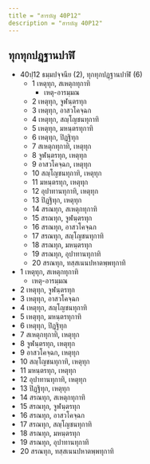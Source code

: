 ```yaml
---
title = "สารบัญ 40P12"
description = "สารบัญ 40P12"
---
```


## ทุกทุกปฏฺฐานปาฬิ

- 40ปฺ12 ธมฺมปจฺจนีย (2), ทุกทุกปฏฺฐานปาฬิ (6)
  - 1 เหตุทุก, สเหตุกทุกาทิ
    - เหตุ-อารมฺมณ
  - 2 เหตุทุก, จูฬนฺตรทุก
  - 3 เหตุทุก, อาสวโคจฺฉก
  - 4 เหตุทุก, สญฺโญชนทุกาทิ
  - 5 เหตุทุก, มหนฺตรทุกาทิ
  - 6 เหตุทุก, ปิฏฺฐิทุก
  - 7 สเหตุกทุกาทิ, เหตุทุก
  - 8 จูฬนฺตรทุก, เหตุทุก
  - 9 อาสวโคจฺฉก, เหตุทุก
  - 10 สญฺโญชนทุกาทิ, เหตุทุก
  - 11 มหนฺตรทุก, เหตุทุก
  - 12 อุปาทานทุกาทิ, เหตุทุก
  - 13 ปิฏฺฐิทุก, เหตุทุก
  - 14 สรณทุก, สเหตุกทุกาทิ
  - 15 สรณทุก, จูฬนฺตรทุก
  - 16 สรณทุก, อาสวโคจฺฉก
  - 17 สรณทุก, สญฺโญชนทุกาทิ
  - 18 สรณทุก, มหนฺตรทุก
  - 19 สรณทุก, อุปาทานทุกาทิ
  - 20 สรณทุก, ทสฺสเนนปหาตพฺพทุกาทิ
- 1 เหตุทุก, สเหตุกทุกาทิ
  - เหตุ-อารมฺมณ
- 2 เหตุทุก, จูฬนฺตรทุก
- 3 เหตุทุก, อาสวโคจฺฉก
- 4 เหตุทุก, สญฺโญชนทุกาทิ
- 5 เหตุทุก, มหนฺตรทุกาทิ
- 6 เหตุทุก, ปิฏฺฐิทุก
- 7 สเหตุกทุกาทิ, เหตุทุก
- 8 จูฬนฺตรทุก, เหตุทุก
- 9 อาสวโคจฺฉก, เหตุทุก
- 10 สญฺโญชนทุกาทิ, เหตุทุก
- 11 มหนฺตรทุก, เหตุทุก
- 12 อุปาทานทุกาทิ, เหตุทุก
- 13 ปิฏฺฐิทุก, เหตุทุก
- 14 สรณทุก, สเหตุกทุกาทิ
- 15 สรณทุก, จูฬนฺตรทุก
- 16 สรณทุก, อาสวโคจฺฉก
- 17 สรณทุก, สญฺโญชนทุกาทิ
- 18 สรณทุก, มหนฺตรทุก
- 19 สรณทุก, อุปาทานทุกาทิ
- 20 สรณทุก, ทสฺสเนนปหาตพฺพทุกาทิ